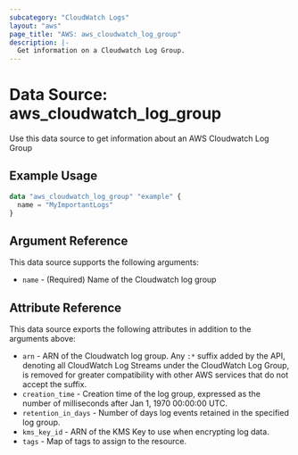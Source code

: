 ```yaml
---
subcategory: "CloudWatch Logs"
layout: "aws"
page_title: "AWS: aws_cloudwatch_log_group"
description: |-
  Get information on a Cloudwatch Log Group.
---
```


# Data Source: aws_cloudwatch_log_group

Use this data source to get information about an AWS Cloudwatch Log Group

## Example Usage

```terraform
data "aws_cloudwatch_log_group" "example" {
  name = "MyImportantLogs"
}
```

## Argument Reference

This data source supports the following arguments:

* `name` - (Required) Name of the Cloudwatch log group

## Attribute Reference

This data source exports the following attributes in addition to the arguments above:

* `arn` - ARN of the Cloudwatch log group. Any `:*` suffix added by the API, denoting all CloudWatch Log Streams under the CloudWatch Log Group, is removed for greater compatibility with other AWS services that do not accept the suffix.
* `creation_time` - Creation time of the log group, expressed as the number of milliseconds after Jan 1, 1970 00:00:00 UTC.
* `retention_in_days` - Number of days log events retained in the specified log group.
* `kms_key_id` - ARN of the KMS Key to use when encrypting log data.
* `tags` - Map of tags to assign to the resource.
